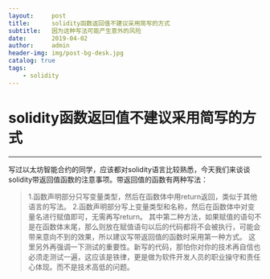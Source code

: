 ```yaml
---
layout:     post
title:      solidity函数返回值不建议采用简写的方式
subtitle:   因为这种写法可能产生意外的风险
date:       2019-04-02
author:     admin
header-img: img/post-bg-desk.jpg
catalog: true
tags:
    - solidity
---
```


# solidity函数返回值不建议采用简写的方式

------

写过以太坊智能合约的同学，应该都对solidity语言比较熟悉，今天我们来谈谈solidity带返回值函数的注意事项。带返回值的函数有两种写法：
> 1.函数声明部分只写变量类型，然后在函数体中用return返回，类似于其他语言的写法。
> 2.函数声明部分写上变量类型和名称，然后在函数体中对变量名进行赋值即可，无需再写return。
其中第二种方法，如果赋值的语句不是在函数体末尾，那么则放在赋值语句以后的代码都将不会被执行，可能会带来意向不到的效果，所以建议写带返回值的函数时采用第一种方式。
这里另外再强调一下测试的重要性。新写的代码，那怕你对你的技术再自信也必须走测试一遍，这应该是铁律，更是做为软件开发人员的职业操守和责任心体现。而不是技术高低的问题。